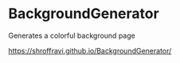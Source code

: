 # BackgroundGenerator
Generates a colorful background page

https://shroffravi.github.io/BackgroundGenerator/

